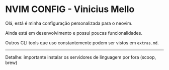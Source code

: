 # NVIM CONFIG - Vinicius Mello

Olá, está é minha configuração personalizada para o neovim.

Ainda está em desenvolvimento e possui poucas funcionalidades.

Outros CLI tools que uso constantemente podem ser vistos em `extras.md`.

---

Detalhe: importante instalar os servidores de linguagem por fora (scoop, brew)
